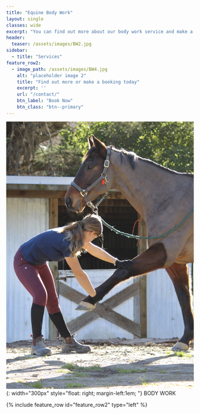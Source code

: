 ```yaml
---
title: "Equine Body Work"
layout: single
classes: wide
excerpt: "You can find out more about our body work service and make a booking for your horse/s here."
header:
  teaser: /assets/images/BW2.jpg
sidebar:
  - title: "Services"
feature_row2:
  - image_path: /assets/images/BW4.jpg
    alt: "placeholder image 2"
    title: "Find out more or make a booking today"
    excerpt: ''
    url: "/contact/"
    btn_label: "Book Now"
    btn_class: "btn--primary"
---
```

![image](/assets/images/BW3.JPG){: width="300px" style="float: right; margin-left:1em; "} 
BODY WORK  


{% include feature_row id="feature_row2" type="left" %}


